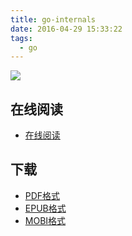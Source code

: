 ```yaml
---
title: go-internals
date: 2016-04-29 15:33:22
tags:
  - go
---
```


![](https://ek8whxe.cloudimg.io/s/width/226/https://www.gitbook.com/cover/book/tiancaiamao/go-internals.jpg)

<!--more-->

## 在线阅读 ##

+ [在线阅读](https://www.gitbook.com/read/book/tiancaiamao/go-internals/zh/)

## 下载 ##

+ [PDF格式](https://www.gitbook.com/download/pdf/book/tiancaiamao/go-internals/zh)
+ [EPUB格式](https://www.gitbook.com/download/epub/book/tiancaiamao/go-internals/zh)
+ [MOBI格式](https://www.gitbook.com/download/mobi/book/tiancaiamao/go-internals/zh)

